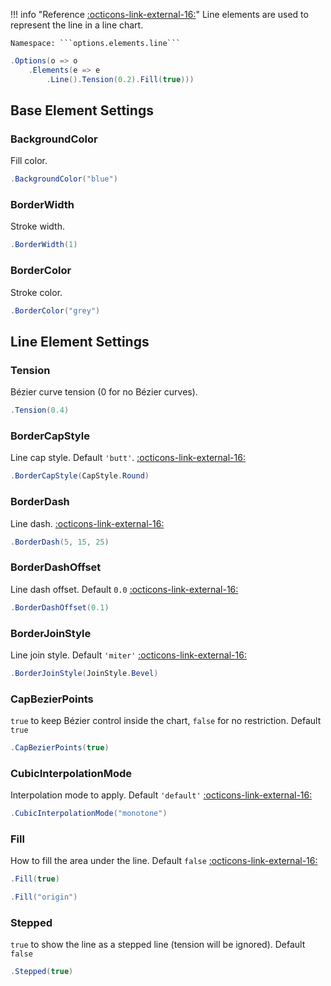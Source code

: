 !!! info "Reference [:octicons-link-external-16:](https://www.chartjs.org/docs/latest/configuration/elements.html#line-configuration)"
	Line elements are used to represent the line in a line chart.

	Namespace: ```options.elements.line```

```csharp hl_lines="3" linenums="1"
.Options(o => o
    .Elements(e => e
        .Line().Tension(0.2).Fill(true)))
```

## Base Element Settings

### BackgroundColor
Fill color.
```csharp
.BackgroundColor("blue")
```

### BorderWidth
Stroke width.
```csharp
.BorderWidth(1)
```

### BorderColor
Stroke color.
```csharp
.BorderColor("grey")
```

## Line Element Settings

### Tension
Bézier curve tension (0 for no Bézier curves).
```csharp
.Tension(0.4)
```

### BorderCapStyle
Line cap style. Default ```'butt'```. 
[:octicons-link-external-16:](https://developer.mozilla.org/en-US/docs/Web/API/CanvasRenderingContext2D/lineCap)
```csharp
.BorderCapStyle(CapStyle.Round)
```

### BorderDash
Line dash. 
[:octicons-link-external-16:](https://developer.mozilla.org/en-US/docs/Web/API/CanvasRenderingContext2D/setLineDash)
```csharp
.BorderDash(5, 15, 25)
```

### BorderDashOffset
Line dash offset. Default ```0.0```
[:octicons-link-external-16:](https://developer.mozilla.org/en-US/docs/Web/API/CanvasRenderingContext2D/lineDashOffset)
```csharp
.BorderDashOffset(0.1)
```

### BorderJoinStyle
Line join style. Default ```'miter'```
[:octicons-link-external-16:](https://developer.mozilla.org/en-US/docs/Web/API/CanvasRenderingContext2D/lineJoin)
```csharp
.BorderJoinStyle(JoinStyle.Bevel)
```

### CapBezierPoints
```true``` to keep Bézier control inside the chart, ```false``` for no restriction. Default ```true```
```csharp
.CapBezierPoints(true)
```

### CubicInterpolationMode
Interpolation mode to apply. Default ```'default'```
[:octicons-link-external-16:](https://www.chartjs.org/docs/latest/charts/line.html#cubicinterpolationmode)
```csharp
.CubicInterpolationMode("monotone")
```

### Fill
How to fill the area under the line. Default ```false```
[:octicons-link-external-16:](https://www.chartjs.org/docs/latest/charts/area.html#filling-modes)
```csharp
.Fill(true)
```
```csharp
.Fill("origin")
```

### Stepped
```true``` to show the line as a stepped line (tension will be ignored). Default ```false```
```csharp
.Stepped(true)
```

